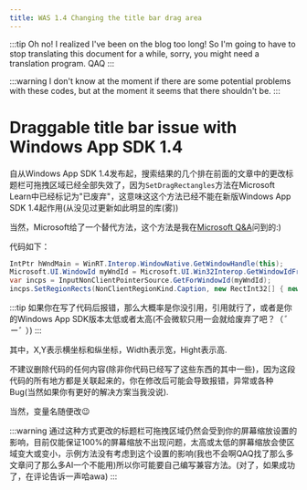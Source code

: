 ```yaml
---
title: WAS 1.4 Changing the title bar drag area
---
```


:::tip
Oh no! I realized I've been on the blog too long! So I'm going to have to stop translating this document for a while, sorry, you might need a translation program. QAQ
:::

:::warning
I don't know at the moment if there are some potential problems with these codes, but at the moment it seems that there shouldn't be.
:::

# Draggable title bar issue with Windows App SDK 1.4

自从Windows App SDK 1.4发布起，搜索结果的几个排在前面的文章中的更改标题栏可拖拽区域已经全部失效了，因为`SetDragRectangles`方法在Microsoft Learn中已经标记为"已废弃"，这意味这这个方法已经不能在新版Windows App SDK 1.4起作用(从没见过更新如此明显的库(雾))

当然，Microsoft给了一个替代方法，这个方法是我在[Microsoft Q&A](https://learn.microsoft.com/en-us/answers/questions/1362230/how-to-fix-appwindow-titlebar-setdragrectangles-no)问到的:)

代码如下：

```C#
IntPtr hWndMain = WinRT.Interop.WindowNative.GetWindowHandle(this);
Microsoft.UI.WindowId myWndId = Microsoft.UI.Win32Interop.GetWindowIdFromWindow(hWndMain);
var incps = InputNonClientPointerSource.GetForWindowId(myWndId);
incps.SetRegionRects(NonClientRegionKind.Caption, new RectInt32[] { new RectInt32(X, Y, Width, Height) });  // [!code highlight]
```
:::tip
如果你在写了代码后报错，那么大概率是你没引用，引用就行了，或者是你的Windows App SDK版本太低或者太高(不会微软只用一会就给废弃了吧？（*゜ー゜*）)
:::

其中，X,Y表示横坐标和纵坐标，Width表示宽，Hight表示高.

不建议删除代码的任何内容(除非你代码已经写了这些东西的其中一些)，因为这段代码的所有地方都是关联起来的，你在修改后可能会导致报错，异常或各种Bug(当然如果你有更好的解决方案当我没说).

当然，变量名随便改😉

:::warning
通过这种方式更改的标题栏可拖拽区域仍然会受到你的屏幕缩放设置的影响，目前仅能保证100%的屏幕缩放不出现问题，太高或太低的屏幕缩放会使区域变大或变小，示例方法没有考虑到这个设置的影响(我也不会啊QAQ找了那么多文章问了那么多AI一个不能用)所以你可能要自己编写兼容方法。(对了，如果成功了，在评论告诉一声哈awa)
:::